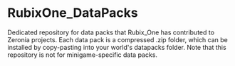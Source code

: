 # RubixOne_DataPacks
Dedicated repository for data packs that Rubix_One has contributed to Zeronia projects. Each data pack is a compressed .zip folder, which can be installed by copy-pasting into your world's datapacks folder.
Note that this repository is not for minigame-specific data packs.
